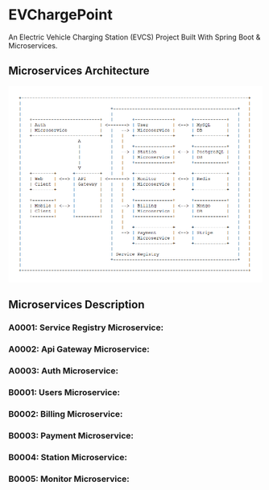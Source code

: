 # EVChargePoint
An Electric Vehicle Charging Station (EVCS) Project Built With Spring Boot &amp; Microservices.

## Microservices Architecture

![Microservices Architecture](https://github.com/phjethva/EVChargePoint/blob/main/microservices-architecture.png?raw=true)

## Microservices Description

### A0001: Service Registry Microservice:

### A0002: Api Gateway Microservice:

### A0003: Auth Microservice:

### B0001: Users Microservice:

### B0002: Billing Microservice:

### B0003: Payment Microservice:

### B0004: Station Microservice:

### B0005: Monitor Microservice:
